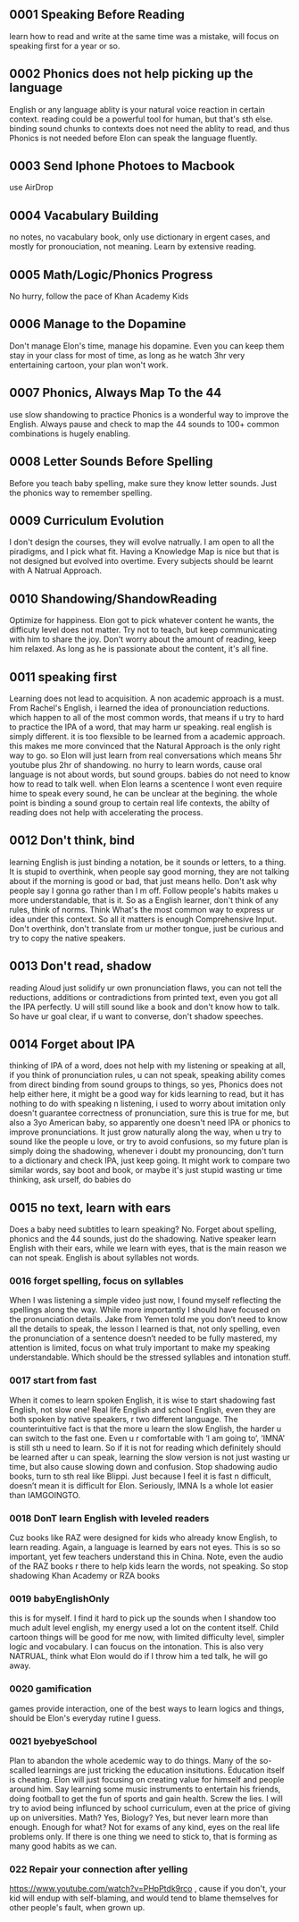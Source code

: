 ## 0001 Speaking Before Reading
learn how to read and write at the same time was a mistake, will focus on speaking first for a year or so.

## 0002 Phonics does not help picking up the language
English or any language ablity is your natural voice reaction in certain context. reading could be a powerful tool for human, but that's sth else. binding sound chunks to contexts does not need the ablity to read, and thus Phonics is not needed before Elon can speak the language fluently.

## 0003 Send Iphone Photoes to Macbook
use AirDrop

## 0004 Vacabulary Building
no notes, no vacabulary book, only use dictionary in ergent cases, and mostly for pronouciation, not meaning. Learn by extensive reading.

## 0005 Math/Logic/Phonics Progress
No hurry, follow the pace of Khan Academy Kids

## 0006  Manage to the Dopamine
Don't manage Elon's time, manage his dopamine. Even you can keep them stay in your class for most of time, as long as he watch 3hr very entertaining cartoon, your plan won't work.

## 0007 Phonics, Always Map To the 44
use slow shandowing to practice Phonics is a wonderful way to improve the English. Always pause and check to map the 44 sounds to 100+ common combinations is hugely enabling.

## 0008 Letter Sounds Before Spelling
Before you teach baby spelling, make sure they know letter sounds. Just the phonics way to remember spelling.

## 0009 Curriculum Evolution
I don't design the courses, they will evolve natrually. I am open to all the piradigms, and I pick what fit. Having a Knowledge Map is nice but that is not designed but evolved into overtime. Every subjects should be learnt with A Natrual Approach.

## 0010 Shandowing/ShandowReading
Optimize for happiness. Elon got to pick whatever content he wants, the difficuty level does not matter. Try not to teach, but keep communicating with him to share the joy. Don't worry about the amount of reading, keep him relaxed. As long as he is passionate about the content, it's all fine.

## 0011 speaking first
Learning does not lead to acquisition. A non academic approach is a must. From Rachel's English, i learned the idea of pronounciation reductions. which happen to all of the most common words, that means if u try to hard to practice the IPA of a word, that may harm ur speaking. real english is simply different. it is too flexsible to be learned from a academic approach. this makes me more convinced that the Natural Approach is the only right way to go. so Elon will just learn from real conversations which means 5hr youtube plus 2hr of shandowing. no hurry to learn words, cause oral language is not about words, but sound groups. babies do not need to know how to read to talk well. when Elon learns a scentence I wont even require hime to speak every sound, he can be unclear at the begining. the whole point is binding a sound group to certain real life contexts, the abilty of reading does not help with accelerating the process. 


## 0012 Don't think, bind
learning English is just binding a notation, be it sounds or letters, to a thing. It is stupid to overthink, when people say good morning, they are not talking about if the morning is good or bad, that just means hello. Don't ask why people say I gonna go rather than I m off. Follow people's habits makes u more understandable, that is it. So as a English learner, don't think of any rules, think of norms. Think What's the most common way to express ur idea under this context. So all it matters is enough Comprehensive Input. Don't overthink, don't translate from ur mother tongue, just be curious and try to copy the native speakers.

## 0013 Don't read, shadow 
reading Aloud just solidify ur own pronunciation flaws, you can not tell the reductions, additions or contradictions from printed text, even you got all the IPA perfectly. U will still sound like a book and don't know how to talk. So have ur goal clear, if u want to converse, don't shadow speeches.

## 0014 Forget about IPA
thinking of IPA of a word, does not help with my listening or speaking at all, if you think of pronunciation rules, u can not speak, speaking ability comes from direct binding from sound groups to things, so yes, Phonics does not help either here, it might be a good way for kids learning to read, but it has nothing to do with speaking n listening, i used to worry about imitation only doesn't guarantee correctness of pronunciation, sure this is true for me, but also a 3yo American baby, so apparently one doesn't need IPA or phonics to improve pronunciations. It just grow naturally along the way, when u try to sound like the people u love, or try to avoid confusions, so my future plan is simply doing the shadowing, whenever i doubt my pronouncing, don't turn to a dictionary and check IPA, just keep going. It might work to compare two similar words, say boot and book, or maybe it's just stupid wasting ur time thinking, ask urself, do babies do 

## 0015 no text, learn with ears
Does a baby need subtitles to learn speaking? No. Forget about spelling, phonics and the 44 sounds, just do the shadowing. Native speaker learn English with their ears, while we learn with eyes, that is the main reason we can not speak. English is about syllables not words.

### 0016 forget spelling, focus on syllables
When I was listening a simple video just now, I found myself reflecting the spellings along the way. While more importantly I should have focused on the pronunciation details.  Jake from Yemen told me you don’t need to know all the details to speak, the lesson I learned is that, not only spelling, even the pronunciation of a sentence doesn’t needed to be fully mastered, my attention is limited, focus on what truly important to make my speaking understandable. Which should be the stressed syllables and intonation stuff.

### 0017 start from fast

When it comes to learn spoken English, it is wise to start shadowing fast English, not slow one! Real life English and school English, even they are both spoken by native speakers, r two different language. The counterintuitive fact is that the more u learn the slow English, the harder u can switch to the fast one. Even u r comfortable with ‘I am going to’,  ‘IMNA’ is still sth u need to learn. So if it is not for reading which definitely should be learned after u can speak, learning the slow version is not just wasting ur time, but also cause slowing down and confusion. Stop shadowing audio books, turn to sth real like Blippi. Just because I feel it is fast n difficult, doesn’t mean it is difficult for Elon. Seriously, IMNA Is a whole lot easier than IAMGOINGTO.

### 0018 DonT learn English with leveled readers
Cuz books like RAZ were designed for kids who already know English, to learn reading. Again, a language is learned by ears not eyes. This is so so important, yet few teachers understand this in China. Note, even the audio of the RAZ books r there to help kids learn the words, not speaking. So stop shadowing Khan Academy or RZA books

### 0019 babyEnglishOnly
this is for myself. I find it hard to pick up the sounds when I shandow too much adult level english, my energy used a lot on the content itself. Child cartoon things will be good for me now, with limited difficulty level, simpler logic and vocabulary. I can foucus on the intonation. This is also very NATRUAL, think what Elon would do if I throw him a ted talk, he will go away.

### 0020 gamification
games provide interaction, one of the best ways to learn logics and things, should be Elon's everyday rutine I guess.

### 0021 byebyeSchool
Plan to abandon the whole acedemic way to do things. Many of the so-scalled learnings are just tricking the education insitutions. Education itself is cheating. Elon will just focusing on creating value for himself and people around him. Say learning some music instruments to entertain his friends, doing football to get the fun of sports and gain health. Screw the lies. I will try to aviod being influnced by school curriculum, even at the price of giving up on universities. Math? Yes, Biology? Yes, but never learn more than enough. Enough for what? Not for exams of any kind, eyes on the real life problems only. If there is one thing we need to stick to, that is forming as many good habits as we can. 
### 022 Repair your connection after yelling
https://www.youtube.com/watch?v=PHpPtdk9rco , cause if you don't, your kid will endup with self-blaming, and would tend to blame themselves for other people's fault, when grown up.

